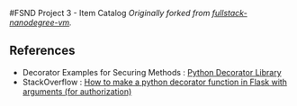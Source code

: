 #FSND Project 3 - Item Catalog
_Originally forked from [fullstack-nanodegree-vm](https://github.com/udacity/fullstack-nanodegree-vm)._

## References

* Decorator Examples for Securing Methods : [Python Decorator Library](https://wiki.python.org/moin/PythonDecoratorLibrary#Access_control)
* StackOverflow : [How to make a python decorator function in Flask with arguments (for authorization)](http://stackoverflow.com/questions/13896650/how-to-make-a-python-decorator-function-in-flask-with-arguments-for-authorizati)
